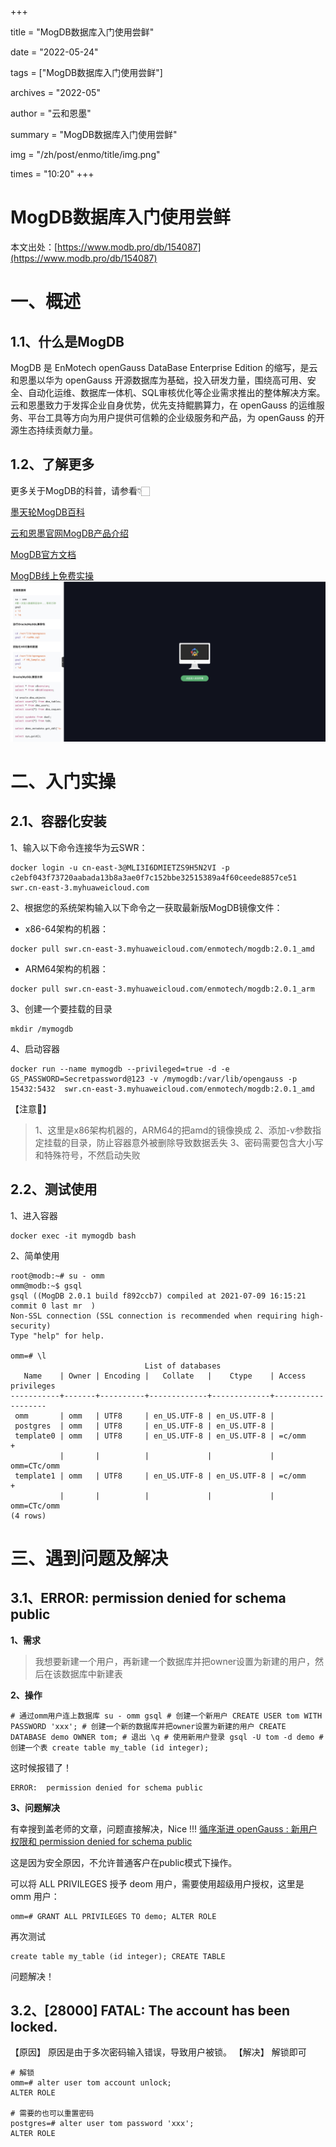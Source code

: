 +++

title = "MogDB数据库入门使用尝鲜" 

date = "2022-05-24" 

tags = ["MogDB数据库入门使用尝鲜"] 

archives = "2022-05" 

author = "云和恩墨" 

summary = "MogDB数据库入门使用尝鲜"

img = "/zh/post/enmo/title/img.png" 

times = "10:20"
+++

# MogDB数据库入门使用尝鲜

本文出处：[https://www.modb.pro/db/154087](https://www.modb.pro/db/154087)

# 一、概述

## 1.1、什么是MogDB

MogDB 是 EnMotech openGauss DataBase Enterprise Edition 的缩写，是云和恩墨以华为 openGauss 开源数据库为基础，投入研发力量，围绕高可用、安全、自动化运维、数据库一体机、SQL审核优化等企业需求推出的整体解决方案。云和恩墨致力于发挥企业自身优势，优先支持鲲鹏算力，在 openGauss 的运维服务、平台工具等方向为用户提供可信赖的企业级服务和产品，为 openGauss 的开源生态持续贡献力量。

## 1.2、了解更多

更多关于MogDB的科普，请参看👇🏻

[墨天轮MogDB百科](https://www.modb.pro/wiki/641)

[云和恩墨官网MogDB产品介绍](https://enmotech.com/products/MogDB)

[MogDB官方文档](https://docs.mogdb.io/zh/mogdb/v2.0.1/overview)

[MogDB线上免费实操](https://www.modb.pro/terminal)
![image.png](./images/20211102-0ab6692e-6bb4-498b-a2e9-58fe4f0b720d.png)

# 二、入门实操

## 2.1、容器化安装

1、输入以下命令连接华为云SWR：

```
docker login -u cn-east-3@MLI3I6DMIETZS9H5N2VI -p c2ebf043f73720aabada13b8a3ae0f7c152bbe32515389a4f60ceede8857ce51 swr.cn-east-3.myhuaweicloud.com 
```

2、根据您的系统架构输入以下命令之一获取最新版MogDB镜像文件：

- x86-64架构的机器：

```
docker pull swr.cn-east-3.myhuaweicloud.com/enmotech/mogdb:2.0.1_amd 
```

- ARM64架构的机器：

```
docker pull swr.cn-east-3.myhuaweicloud.com/enmotech/mogdb:2.0.1_arm 
```

3、创建一个要挂载的目录

```
mkdir /mymogdb 
```

4、启动容器

```
docker run --name mymogdb --privileged=true -d -e GS_PASSWORD=Secretpassword@123 -v /mymogdb:/var/lib/opengauss -p 15432:5432  swr.cn-east-3.myhuaweicloud.com/enmotech/mogdb:2.0.1_amd 
```

【注意📢】

> 1、这里是x86架构机器的，ARM64的把amd的镜像换成
> 2、添加-v参数指定挂载的目录，防止容器意外被删除导致数据丢失
> 3、密码需要包含大小写和特殊符号，不然启动失败

## 2.2、测试使用

1、进入容器

```
docker exec -it mymogdb bash 
```

2、简单使用

```
root@modb:~# su - omm
omm@modb:~$ gsql
gsql ((MogDB 2.0.1 build f892ccb7) compiled at 2021-07-09 16:15:21 commit 0 last mr  )
Non-SSL connection (SSL connection is recommended when requiring high-security)
Type "help" for help.

omm=# \l
                              List of databases
   Name    | Owner | Encoding |   Collate   |    Ctype    | Access privileges 
-----------+-------+----------+-------------+-------------+-------------------
 omm       | omm   | UTF8     | en_US.UTF-8 | en_US.UTF-8 | 
 postgres  | omm   | UTF8     | en_US.UTF-8 | en_US.UTF-8 | 
 template0 | omm   | UTF8     | en_US.UTF-8 | en_US.UTF-8 | =c/omm           +
           |       |          |             |             | omm=CTc/omm
 template1 | omm   | UTF8     | en_US.UTF-8 | en_US.UTF-8 | =c/omm           +
           |       |          |             |             | omm=CTc/omm
(4 rows)
```

# 三、遇到问题及解决

## 3.1、ERROR: permission denied for schema public

**1、需求**

> 我想要新建一个用户，再新建一个数据库并把owner设置为新建的用户，然后在该数据库中新建表

**2、操作**

```
# 通过omm用户连上数据库 su - omm gsql # 创建一个新用户 CREATE USER tom WITH PASSWORD 'xxx'; # 创建一个新的数据库并把owner设置为新建的用户 CREATE DATABASE demo OWNER tom; # 退出 \q # 使用新用户登录 gsql -U tom -d demo # 创建一个表 create table my_table (id integer); 
```

这时候报错了！

```
ERROR:  permission denied for schema public 
```

**3、问题解决**

有幸搜到盖老师的文章，问题直接解决，Nice !!!
[循序渐进 openGauss : 新用户权限和 permission denied for schema public](https://www.modb.pro/db/27573)

这是因为安全原因，不允许普通客户在public模式下操作。

可以将 ALL PRIVILEGES 授予 deom 用户，需要使用超级用户授权，这里是 omm 用户：

```
omm=# GRANT ALL PRIVILEGES TO demo; ALTER ROLE 
```

再次测试

```
create table my_table (id integer); CREATE TABLE 
```

问题解决！

## 3.2、[28000] FATAL: The account has been locked.

【原因】
原因是由于多次密码输入错误，导致用户被锁。
【解决】
解锁即可

```
# 解锁
omm=# alter user tom account unlock;
ALTER ROLE

# 需要的也可以重置密码
postgres=# alter user tom password 'xxx';
ALTER ROLE
```
